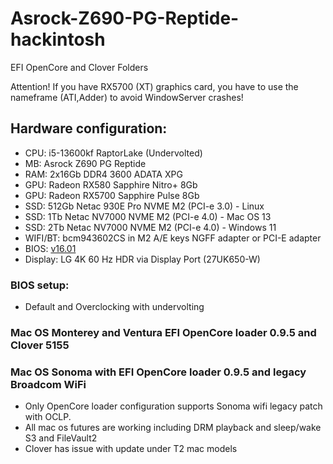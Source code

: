 # Asrock-Z690-PG-Reptide-hackintosh
EFI OpenCore and Clover Folders

Attention! If you have RX5700 (XT) graphics card, you have to use the nameframe (ATI,Adder) to avoid WindowServer crashes!

## Hardware configuration:
* CPU: i5-13600kf RaptorLake (Undervolted)
* MB: Asrock Z690 PG Reptide 
* RAM: 2x16Gb DDR4 3600 ADATA XPG
* GPU: Radeon RX580 Sapphire Nitro+ 8Gb
* GPU: Radeon RX5700 Sapphire Pulse 8Gb
* SSD: 512Gb Netac 930E Pro NVME M2 (PCI-e 3.0) - Linux
* SSD: 1Tb Netac NV7000 NVME M2 (PCI-e 4.0) - Mac OS 13
* SSD: 2Tb Netac NV7000 NVME M2 (PCI-e 4.0) - Windows 11
* WIFI/BT: bcm943602CS in M2 A/E keys NGFF adapter or PCI-E adapter
* BIOS: [v16.01](https://pg.asrock.com/mb/Intel/Z690%20PG%20Riptide/index.ru.asp#BIOS)
* Display: LG 4K 60 Hz HDR via Display Port (27UK650-W)

### BIOS setup: 

* Default and Overclocking with undervolting

### Mac OS Monterey and Ventura EFI OpenCore loader 0.9.5 and Clover 5155
### Mac OS Sonoma with EFI OpenCore loader 0.9.5 and legacy Broadcom WiFi

* Only OpenCore loader configuration supports Sonoma wifi legacy patch with OCLP. 
* All mac os futures are working including DRM playback and sleep/wake S3 and FileVault2
* Clover has issue with update under T2 mac models
